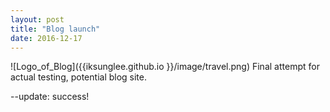 ```yaml
---
layout: post
title: "Blog launch"
date: 2016-12-17
---
```


![Logo_of_Blog]({{iksunglee.github.io }}/image/travel.png)
Final attempt for actual testing, potential blog site.


--update: success!
